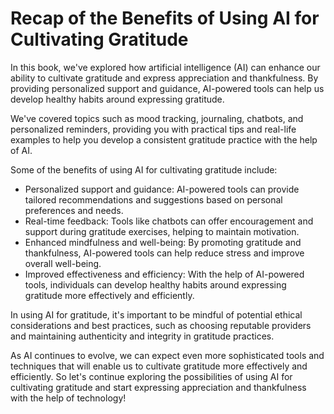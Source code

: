 Recap of the Benefits of Using AI for Cultivating Gratitude
=======================================================================

In this book, we've explored how artificial intelligence (AI) can enhance our ability to cultivate gratitude and express appreciation and thankfulness. By providing personalized support and guidance, AI-powered tools can help us develop healthy habits around expressing gratitude.

We've covered topics such as mood tracking, journaling, chatbots, and personalized reminders, providing you with practical tips and real-life examples to help you develop a consistent gratitude practice with the help of AI.

Some of the benefits of using AI for cultivating gratitude include:

* Personalized support and guidance: AI-powered tools can provide tailored recommendations and suggestions based on personal preferences and needs.
* Real-time feedback: Tools like chatbots can offer encouragement and support during gratitude exercises, helping to maintain motivation.
* Enhanced mindfulness and well-being: By promoting gratitude and thankfulness, AI-powered tools can help reduce stress and improve overall well-being.
* Improved effectiveness and efficiency: With the help of AI-powered tools, individuals can develop healthy habits around expressing gratitude more effectively and efficiently.

In using AI for gratitude, it's important to be mindful of potential ethical considerations and best practices, such as choosing reputable providers and maintaining authenticity and integrity in gratitude practices.

As AI continues to evolve, we can expect even more sophisticated tools and techniques that will enable us to cultivate gratitude more effectively and efficiently. So let's continue exploring the possibilities of using AI for cultivating gratitude and start expressing appreciation and thankfulness with the help of technology!
